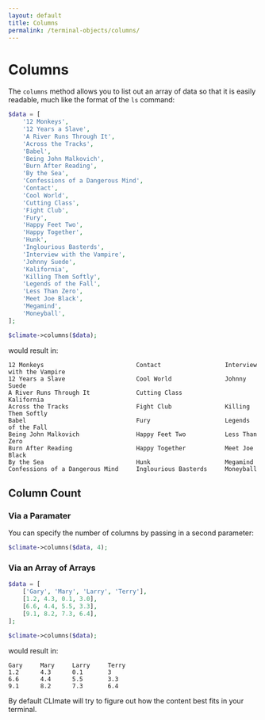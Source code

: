 ```yaml
---
layout: default
title: Columns
permalink: /terminal-objects/columns/
---
```


Columns
==============

The `columns` method allows you to list out an array of data so that it is easily readable, much like the format of the `ls` command:

~~~php
$data = [
    '12 Monkeys',
    '12 Years a Slave',
    'A River Runs Through It',
    'Across the Tracks',
    'Babel',
    'Being John Malkovich',
    'Burn After Reading',
    'By the Sea',
    'Confessions of a Dangerous Mind',
    'Contact',
    'Cool World',
    'Cutting Class',
    'Fight Club',
    'Fury',
    'Happy Feet Two',
    'Happy Together',
    'Hunk',
    'Inglourious Basterds',
    'Interview with the Vampire',
    'Johnny Suede',
    'Kalifornia',
    'Killing Them Softly',
    'Legends of the Fall',
    'Less Than Zero',
    'Meet Joe Black',
    'Megamind',
    'Moneyball',
];

$climate->columns($data);
~~~

would result in:

~~~
12 Monkeys                          Contact                  Interview with the Vampire
12 Years a Slave                    Cool World               Johnny Suede
A River Runs Through It             Cutting Class            Kalifornia
Across the Tracks                   Fight Club               Killing Them Softly
Babel                               Fury                     Legends of the Fall
Being John Malkovich                Happy Feet Two           Less Than Zero
Burn After Reading                  Happy Together           Meet Joe Black
By the Sea                          Hunk                     Megamind
Confessions of a Dangerous Mind     Inglourious Basterds     Moneyball
~~~

## Column Count

### Via a Paramater

You can specify the number of columns by passing in a second parameter:

~~~php
$climate->columns($data, 4);
~~~

### Via an Array of Arrays

~~~php
$data = [
    ['Gary', 'Mary', 'Larry', 'Terry'],
    [1.2, 4.3, 0.1, 3.0],
    [6.6, 4.4, 5.5, 3.3],
    [9.1, 8.2, 7.3, 6.4],
];

$climate->columns($data);
~~~

would result in:

~~~
Gary     Mary     Larry     Terry
1.2      4.3      0.1       3
6.6      4.4      5.5       3.3
9.1      8.2      7.3       6.4
~~~


By default CLImate will try to figure out how the content best fits in your terminal.


